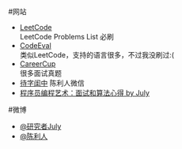 #网站

- [LeetCode](http://oj.leetcode.com/problems/)  
  LeetCode Problems List 必刷
- [CodeEval](https://www.codeeval.com/)  
  类似LeetCode，支持的语言很多，不过我没刷过:(
- [CareerCup](http://www.careercup.com/)  
  很多面试真题
- [待字闺中](http://daiziguizhong.qiniudn.com/index.html)
  陈利人微信
- [程序员编程艺术：面试和算法心得 by July](https://github.com/julycoding/The-Art-Of-Programming-By-July/blob/master/ebook/zh/Readme.md)

#微博

- [@研究者July](http://weibo.com/julyweibo?from=myfollow_group)
- [@陈利人](http://weibo.com/lirenchen?from=myfollow_group)
